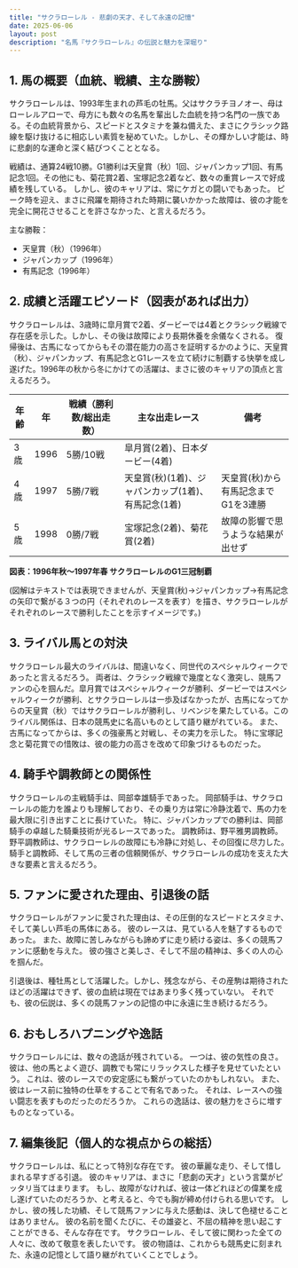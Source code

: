```yaml
---
title: "サクラローレル - 悲劇の天才、そして永遠の記憶"
date: 2025-06-06
layout: post
description: "名馬『サクラローレル』の伝説と魅力を深堀り"
---
```


## 1. 馬の概要（血統、戦績、主な勝鞍）

サクラローレルは、1993年生まれの芦毛の牡馬。父はサクラチヨノオー、母はローレルアローで、母方にも数々の名馬を輩出した血統を持つ名門の一族である。その血統背景から、スピードとスタミナを兼ね備えた、まさにクラシック路線を駆け抜けるに相応しい素質を秘めていた。しかし、その輝かしい才能は、時に悲劇的な運命と深く結びつくこととなる。

戦績は、通算24戦10勝。G1勝利は天皇賞（秋）1回、ジャパンカップ1回、有馬記念1回。その他にも、菊花賞2着、宝塚記念2着など、数々の重賞レースで好成績を残している。  しかし、彼のキャリアは、常にケガとの闘いでもあった。  ピーク時を迎え、まさに飛躍を期待された時期に襲いかかった故障は、彼の才能を完全に開花させることを許さなかった、と言えるだろう。

主な勝鞍：

* 天皇賞（秋）（1996年）
* ジャパンカップ（1996年）
* 有馬記念（1996年）


## 2. 成績と活躍エピソード（図表があれば出力）

サクラローレルは、3歳時に皐月賞で2着、ダービーでは4着とクラシック戦線で存在感を示した。しかし、その後は故障により長期休養を余儀なくされる。  復帰後は、古馬になってからもその潜在能力の高さを証明するかのように、天皇賞（秋）、ジャパンカップ、有馬記念とG1レースを立て続けに制覇する快挙を成し遂げた。1996年の秋から冬にかけての活躍は、まさに彼のキャリアの頂点と言えるだろう。

| 年齢 | 年 | 戦績（勝利数/総出走数） | 主な出走レース | 備考 |
|---|---|---|---|---|
| 3歳 | 1996 | 5勝/10戦 | 皐月賞(2着)、日本ダービー(4着) |  |
| 4歳 | 1997 | 5勝/7戦 | 天皇賞(秋)(1着)、ジャパンカップ(1着)、有馬記念(1着) | 天皇賞(秋)から有馬記念までG1を3連勝 |
| 5歳 | 1998 | 0勝/7戦 | 宝塚記念(2着)、菊花賞(2着) | 故障の影響で思うような結果が出せず |


**図表：1996年秋～1997年春 サクラローレルのG1三冠制覇**

(図解はテキストでは表現できませんが、天皇賞(秋)→ジャパンカップ→有馬記念の矢印で繋がる３つの円（それぞれのレースを表す）を描き、サクラローレルがそれぞれのレースで勝利したことを示すイメージです。)


## 3. ライバル馬との対決

サクラローレル最大のライバルは、間違いなく、同世代のスペシャルウィークであったと言えるだろう。  両者は、クラシック戦線で幾度となく激突し、競馬ファンの心を掴んだ。皐月賞ではスペシャルウィークが勝利、ダービーではスペシャルウィークが勝利、とサクラローレルは一歩及ばなかったが、古馬になってからの天皇賞（秋）ではサクラローレルが勝利し、リベンジを果たしている。このライバル関係は、日本の競馬史に名高いものとして語り継がれている。  また、古馬になってからは、多くの強豪馬と対戦し、その実力を示した。  特に宝塚記念と菊花賞での惜敗は、彼の能力の高さを改めて印象づけるものだった。


## 4. 騎手や調教師との関係性

サクラローレルの主戦騎手は、岡部幸雄騎手であった。  岡部騎手は、サクラローレルの能力を誰よりも理解しており、その乗り方は常に冷静沈着で、馬の力を最大限に引き出すことに長けていた。  特に、ジャパンカップでの勝利は、岡部騎手の卓越した騎乗技術が光るレースであった。  調教師は、野平雅男調教師。野平調教師は、サクラローレルの故障にも冷静に対処し、その回復に尽力した。  騎手と調教師、そして馬の三者の信頼関係が、サクラローレルの成功を支えた大きな要素と言えるだろう。


## 5. ファンに愛された理由、引退後の話

サクラローレルがファンに愛された理由は、その圧倒的なスピードとスタミナ、そして美しい芦毛の馬体にある。  彼のレースは、見ている人を魅了するものであった。  また、故障に苦しみながらも諦めずに走り続ける姿は、多くの競馬ファンに感動を与えた。  彼の強さと美しさ、そして不屈の精神は、多くの人の心を掴んだ。

引退後は、種牡馬として活躍した。しかし、残念ながら、その産駒は期待されたほどの活躍はできず、彼の血統は現在ではあまり多く残っていない。  それでも、彼の伝説は、多くの競馬ファンの記憶の中に永遠に生き続けるだろう。


## 6. おもしろハプニングや逸話

サクラローレルには、数々の逸話が残されている。  一つは、彼の気性の良さ。  彼は、他の馬とよく遊び、調教でも常にリラックスした様子を見せていたという。  これは、彼のレースでの安定感にも繋がっていたのかもしれない。  また、彼はレース前に独特の仕草をすることで有名であった。  それは、レースへの強い闘志を表すものだったのだろうか。  これらの逸話は、彼の魅力をさらに増すものとなっている。


## 7. 編集後記（個人的な視点からの総括）

サクラローレルは、私にとって特別な存在です。  彼の華麗な走り、そして惜しまれる早すぎる引退。  彼のキャリアは、まさに「悲劇の天才」という言葉がピッタリ当てはまります。  もし、故障がなければ、彼は一体どれほどの偉業を成し遂げていたのだろうか、と考えると、今でも胸が締め付けられる思いです。  しかし、彼の残した功績、そして競馬ファンに与えた感動は、決して色褪せることはありません。  彼の名前を聞くたびに、その雄姿と、不屈の精神を思い起こすことができる、そんな存在です。  サクラローレル、そして彼に関わった全ての人々に、改めて敬意を表したいです。  彼の物語は、これからも競馬史に刻まれた、永遠の記憶として語り継がれていくことでしょう。
